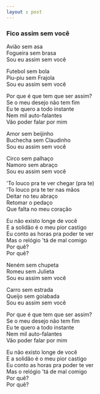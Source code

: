 ```yaml
---
layout : post
---
```

### Fico assim sem você 

Avião sem asa<br>
Fogueira sem brasa<br>
Sou eu assim sem você<br>

Futebol sem bola<br>
Piu-piu sem Frajola<br>
Sou eu assim sem você<br>

Por que é que tem que ser assim?<br>
Se o meu desejo não tem fim<br>
Eu te quero a todo instante<br>
Nem mil auto-falantes<br>
Vão poder falar por mim<br>

Amor sem beijinho<br>
Buchecha sem Claudinho<br>
Sou eu assim sem você<br>

Circo sem palhaço<br>
Namoro sem abraço<br>
Sou eu assim sem você<br>

'To louco pra te ver chegar (pra te)<br>
'To louco pra te ter nas mãos<br>
Deitar no teu abraço<br>
Retomar o pedaço<br>
Que falta no meu coração<br>

Eu não existo longe de você<br>
E a solidão é o meu pior castigo<br>
Eu conto as horas pra poder te ver<br>
Mas o relógio 'tá de mal comigo<br>
Por quê?<br>
Por quê?<br>

Neném sem chupeta<br>
Romeu sem Julieta<br>
Sou eu assim sem você<br>

Carro sem estrada<br>
Queijo sem goiabada<br>
Sou eu assim sem você<br>

Por que é que tem que ser assim?<br>
Se o meu desejo não tem fim<br>
Eu te quero a todo instante<br>
Nem mil auto-falantes<br>
Vão poder falar por mim<br>

Eu não existo longe de você<br>
E a solidão é o meu pior castigo<br>
Eu conto as horas pra poder te ver<br>
Mas o relógio 'tá de mal comigo<br>
Por quê?<br>
Por quê?<br>

